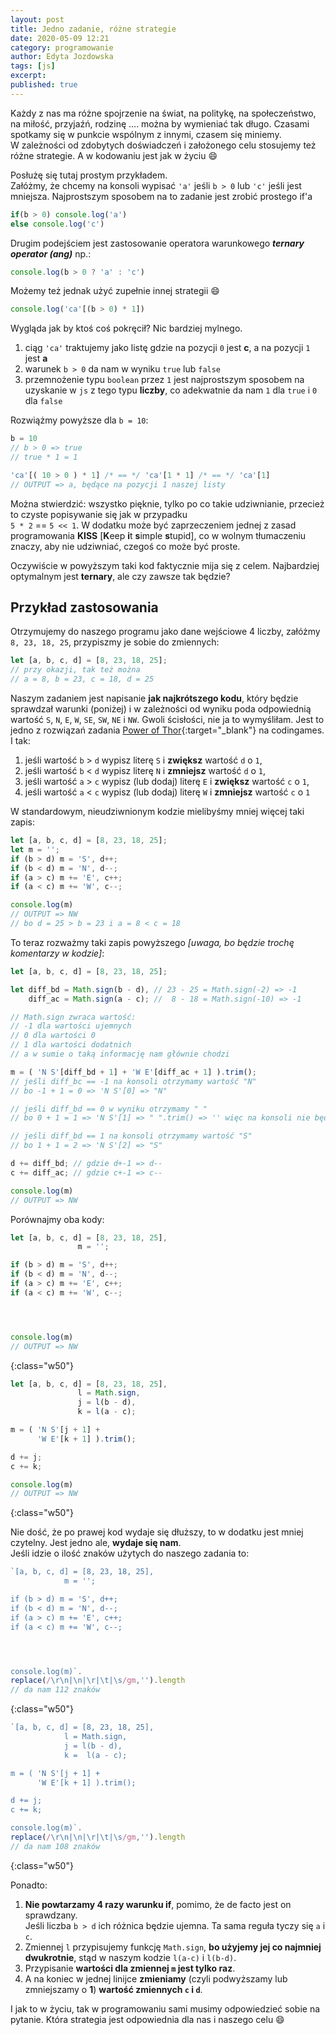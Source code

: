 ```yaml
---
layout: post
title: Jedno zadanie, różne strategie
date: 2020-05-09 12:21
category: programowanie
author: Edyta Jozdowska
tags: [js]
excerpt: 
published: true
---
```


Każdy z nas ma różne spojrzenie na świat, na politykę, na społeczeństwo, na miłość, przyjaźń, rodzinę .... można by wymieniać tak długo. Czasami spotkamy się w punkcie wspólnym z innymi, czasem się miniemy.  
W zależności od zdobytych doświadczeń i&nbsp;założonego celu stosujemy też różne strategie. A w kodowaniu jest jak w życiu :smile: 

Posłużę się tutaj prostym przykładem.  
Załóżmy, że chcemy na konsoli wypisać `'a'` jeśli `b > 0` lub `'c'` jeśli jest mniejsza.
Najprostszym sposobem na to zadanie jest zrobić prostego if'a
```js
if(b > 0) console.log('a')
else console.log('c')
```

Drugim podejściem jest zastosowanie operatora warunkowego _**ternary operator (ang)**_  np.:
```js
console.log(b > 0 ? 'a' : 'c')
```
Możemy też jednak użyć zupełnie innej strategii :smile:

```js
console.log('ca'[(b > 0) * 1])
```
Wygląda jak by ktoś coś pokręcił? Nic bardziej mylnego.
1. ciąg `'ca'` traktujemy jako listę gdzie na pozycji `0` jest **c**, a na pozycji `1` jest **a**
2. warunek `b > 0` da nam w wyniku `true` lub `false` 
3. przemnożenie typu `boolean` przez `1` jest najprostszym sposobem na uzyskanie w `js` z tego typu **liczby**, co&nbsp;adekwatnie da nam `1` dla `true` i `0` dla `false`

Rozwiążmy powyższe dla `b = 10`:
```js
b = 10
// b > 0 => true
// true * 1 = 1

'ca'[( 10 > 0 ) * 1] /* == */ 'ca'[1 * 1] /* == */ 'ca'[1]
// OUTPUT => a, będące na pozycji 1 naszej listy
```

Można stwierdzić: wszystko pięknie, tylko po co takie udziwnianie, przecież to czyste popisywanie się jak w przypadku  
`5 * 2` == `5 << 1`. W dodatku może być zaprzeczeniem jednej z zasad programowania **KISS** [**K**eep **i**t **s**imple **s**tupid], co w wolnym tłumaczeniu znaczy, aby nie udziwniać, czegoś co może być proste.  

Oczywiście w powyższym taki kod faktycznie mija się z celem. Najbardziej optymalnym jest **ternary**, ale czy zawsze tak będzie?

## Przykład zastosowania

Otrzymujemy do naszego programu jako dane wejściowe 4 liczby, załóżmy `8, 23, 18, 25`, przypiszmy je sobie do zmiennych:
```js
let [a, b, c, d] = [8, 23, 18, 25];
// przy okazji, tak też można 
// a = 8, b = 23, c = 18, d = 25 
```

Naszym zadaniem jest napisanie **jak najkrótszego kodu**, który będzie sprawdzał warunki (poniżej) i w zależności od wyniku poda odpowiednią wartość `S`, `N`, `E`, `W`, `SE`, `SW`, `NE` i `NW`. Gwoli ścisłości, nie ja to wymyśliłam. Jest to jedno z rozwiązań zadania [Power of Thor]("https://www.codingame.com/ide/puzzle/power-of-thor"){:target="_blank"} na codingames.  
I tak:
1.  jeśli wartość `b` > `d` wypisz literę `S` i **zwiększ** wartość `d` o `1`, 
2.  jeśli wartość `b` < `d` wypisz literę `N` i **zmniejsz** wartość `d` o `1`, 
3.  jeśli wartość `a` > `c` wypisz (lub dodaj) literę `E` i **zwiększ** wartość `c` o `1`,
4.  jeśli wartość `a` < `c` wypisz (lub dodaj) literę `W` i **zmniejsz** wartość `c` o `1` 

W standardowym, nieudziwnionym kodzie mielibyśmy mniej więcej taki zapis:
```js
let [a, b, c, d] = [8, 23, 18, 25];
let m = '';
if (b > d) m = 'S', d++;
if (b < d) m = 'N', d--;
if (a > c) m += 'E', c++;
if (a < c) m += 'W', c--;

console.log(m)
// OUTPUT => NW 
// bo d = 25 > b = 23 i a = 8 < c = 18
```

To teraz rozważmy taki zapis powyższego *[uwaga, bo będzie trochę komentarzy w kodzie]*:
```js
let [a, b, c, d] = [8, 23, 18, 25];

let diff_bd = Math.sign(b - d), // 23 - 25 = Math.sign(-2) => -1 
    diff_ac = Math.sign(a - c); //  8 - 18 = Math.sign(-10) => -1

// Math.sign zwraca wartość:
// -1 dla wartości ujemnych
// 0 dla wartości 0
// 1 dla wartości dodatnich
// a w sumie o taką informację nam głównie chodzi

m = ( 'N S'[diff_bd + 1] + 'W E'[diff_ac + 1] ).trim();
// jeśli diff_bc == -1 na konsoli otrzymamy wartość "N" 
// bo -1 + 1 = 0 => 'N S'[0] => "N"

// jeśli diff_bd == 0 w wyniku otrzymamy " "  
// bo 0 + 1 = 1 => 'N S'[1] => " ".trim() => '' więc na konsoli nie będzie niczego z tej części

// jeśli diff_bd == 1 na konsoli otrzymamy wartość "S"  
// bo 1 + 1 = 2 => 'N S'[2] => "S"

d += diff_bd; // gdzie d+-1 => d--
c += diff_ac; // gdzie c+-1 => c--

console.log(m)
// OUTPUT => NW 
```
Porównajmy oba kody:
```js
let [a, b, c, d] = [8, 23, 18, 25],
               m = '';

if (b > d) m = 'S', d++;
if (b < d) m = 'N', d--;
if (a > c) m += 'E', c++;
if (a < c) m += 'W', c--;




console.log(m)
// OUTPUT => NW
```
{:class="w50"}
```js
let [a, b, c, d] = [8, 23, 18, 25],
               l = Math.sign, 
               j = l(b - d),
               k = l(a - c);

m = ( 'N S'[j + 1] + 
      'W E'[k + 1] ).trim();

d += j;
c += k;

console.log(m)
// OUTPUT => NW
```
{:class="w50"}

Nie dość, że po prawej kod wydaje się dłuższy, to w dodatku jest mniej czytelny. Jest jedno ale, **wydaje się nam**.  
Jeśli idzie o ilość znaków użytych do naszego zadania to:
```js
`[a, b, c, d] = [8, 23, 18, 25],
            m = '';

if (b > d) m = 'S', d++;
if (b < d) m = 'N', d--;
if (a > c) m += 'E', c++;
if (a < c) m += 'W', c--;




console.log(m)`.
replace(/\r\n|\n|\r|\t|\s/gm,'').length
// da nam 112 znaków
```
{:class="w50"}

```js
`[a, b, c, d] = [8, 23, 18, 25],
            l = Math.sign, 
            j = l(b - d),
            k =  l(a - c);

m = ( 'N S'[j + 1] + 
      'W E'[k + 1] ).trim();

d += j;
c += k;

console.log(m)`.
replace(/\r\n|\n|\r|\t|\s/gm,'').length
// da nam 108 znaków
```
{:class="w50"}


Ponadto: 
1. **Nie powtarzamy 4 razy warunku if**, pomimo, że de facto jest on sprawdzany.  
Jeśli liczba `b > d` ich różnica będzie ujemna. Ta sama reguła tyczy się `a` i `c`.
2. Zmiennej `l` przypisujemy funkcję `Math.sign`, **bo użyjemy jej co najmniej dwukrotnie**, stąd w naszym kodzie `l(a-c)` i `l(b-d)`. 
3. Przypisanie **wartości dla zmiennej `m` jest tylko raz**.
4. A na koniec w jednej linijce **zmieniamy** (czyli podwyższamy lub zmniejszamy o **1**) **wartość zmiennych `c` i `d`**.

I jak to w życiu, tak w programowaniu sami musimy odpowiedzieć sobie na pytanie. Która strategia jest odpowiednia dla nas i naszego celu :smile:
